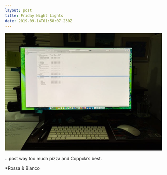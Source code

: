 ```yaml
---
layout: post
title: Friday Night Lights
date: 2019-09-14T01:58:07.230Z
---
```

![](/assets/uploads/831d2655-ee15-446f-8552-1bef15f21b7a.jpeg)

...post way too much pizza and Coppola’s best.

*Rossa & Bianco  
